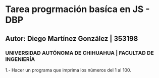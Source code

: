 # Tarea progrmación basíca en JS - DBP
## Autor: Diego Martínez González | 353198
### UNIVERSIDAD AUTÓNOMA DE CHIHUAHUA | FACULTAD DE INGENIERÍA

1.- Hacer un programa que imprima los números del 1 al 100.